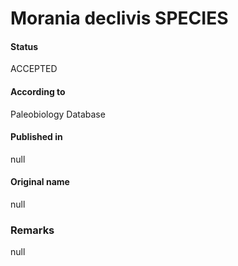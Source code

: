 Morania declivis SPECIES
=======

#### Status
ACCEPTED

#### According to
Paleobiology Database

#### Published in
null

#### Original name
null

### Remarks
null